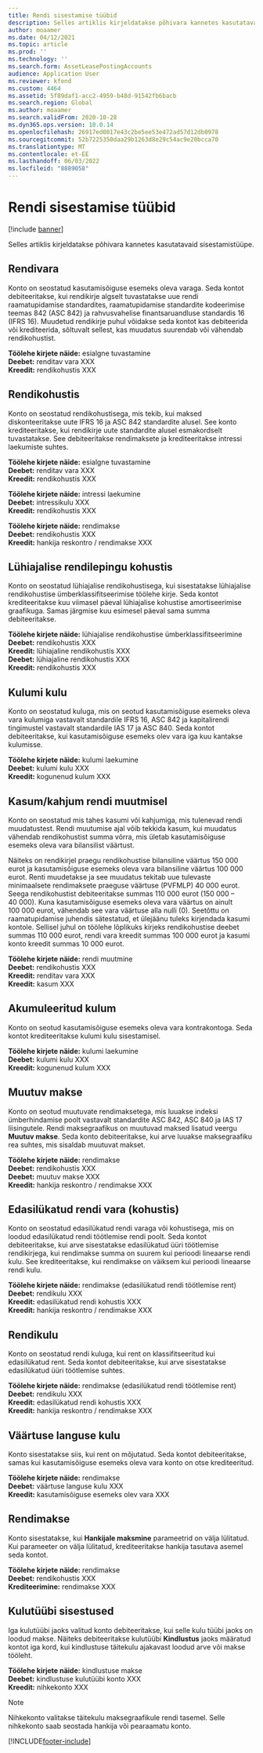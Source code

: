 ```yaml
---
title: Rendi sisestamise tüübid
description: Selles artiklis kirjeldatakse põhivara kannetes kasutatavaid sisestamistüüpe.
author: moaamer
ms.date: 04/12/2021
ms.topic: article
ms.prod: ''
ms.technology: ''
ms.search.form: AssetLeasePostingAccounts
audience: Application User
ms.reviewer: kfend
ms.custom: 4464
ms.assetid: 5f89daf1-acc2-4959-b48d-91542fb6bacb
ms.search.region: Global
ms.author: moaamer
ms.search.validFrom: 2020-10-28
ms.dyn365.ops.version: 10.0.14
ms.openlocfilehash: 26917ed0017e43c2be5ee53e472ad57d12db0978
ms.sourcegitcommit: 52b7225350daa29b1263d8e29c54ac9e20bcca70
ms.translationtype: MT
ms.contentlocale: et-EE
ms.lasthandoff: 06/03/2022
ms.locfileid: "8889058"
---
```

# <a name="lease-posting-types"></a>Rendi sisestamise tüübid

[!include [banner](../includes/banner.md)]

Selles artiklis kirjeldatakse põhivara kannetes kasutatavaid sisestamistüüpe.

## <a name="lease-asset"></a>Rendivara

Konto on seostatud kasutamisõiguse esemeks oleva varaga. Seda kontot debiteeritakse, kui rendikirje algselt tuvastatakse uue rendi raamatupidamise standardites, raamatupidamise standardite kodeerimise teemas 842 (ASC 842) ja rahvusvahelise finantsaruandluse standardis 16 (IFRS 16). Muudetud rendikirje puhul võidakse seda kontot kas debiteerida või krediteerida, sõltuvalt sellest, kas muudatus suurendab või vähendab rendikohustist.

**Töölehe kirjete näide:** esialgne tuvastamine<br>
**Deebet:** renditav vara XXX<br>
**Kreedit:** rendikohustis XXX

## <a name="lease-liability"></a>Rendikohustis

Konto on seostatud rendikohustisega, mis tekib, kui maksed diskonteeritakse uute IFRS 16 ja ASC 842 standardite alusel. See konto krediteeritakse, kui rendikirje uute standardite alusel esmakordselt tuvastatakse. See debiteeritakse rendimaksete ja krediteeritakse intressi laekumiste suhtes.

**Töölehe kirjete näide:** esialgne tuvastamine<br>
**Deebet:** renditav vara XXX<br>
**Kreedit:** rendikohustis XXX

**Töölehe kirjete näide:** intressi laekumine<br>
**Deebet:** intressikulu XXX<br>
**Kreedit:** rendikohustis XXX

**Töölehe kirjete näide:** rendimakse<br>
**Deebet:** rendikohustis XXX<br>
**Kreedit:** hankija reskontro / rendimakse XXX

## <a name="short-term-lease-liability"></a>Lühiajalise rendilepingu kohustis

Konto on seostatud lühiajalise rendikohustisega, kui sisestatakse lühiajalise rendikohustise ümberklassifitseerimise töölehe kirje. Seda kontot krediteeritakse kuu viimasel päeval lühiajalise kohustise amortiseerimise graafikuga. Samas järgmise kuu esimesel päeval sama summa debiteeritakse.

**Töölehe kirjete näide:** lühiajalise rendikohustise ümberklassifitseerimine<br>
**Deebet:** rendikohustis XXX<br>
**Kreedit:** lühiajaline rendikohustis XXX<br>
**Deebet:** lühiajaline rendikohustis XXX<br>
**Kreedit:** rendikohustis XXX

## <a name="depreciation-expense"></a>Kulumi kulu

Konto on seostatud kuluga, mis on seotud kasutamisõiguse esemeks oleva vara kulumiga vastavalt standardile IFRS 16, ASC 842 ja kapitalirendi tingimustel vastavalt standardile IAS 17 ja ASC 840. Seda kontot debiteeritakse, kui kasutamisõiguse esemeks olev vara iga kuu kantakse kulumisse.

**Töölehe kirjete näide:** kulumi laekumine<br>
**Deebet:** kulumi kulu XXX<br>
**Kreedit:** kogunenud kulum XXX

## <a name="gainloss-on-lease-modification"></a>Kasum/kahjum rendi muutmisel

Konto on seostatud mis tahes kasumi või kahjumiga, mis tulenevad rendi muudatustest. Rendi muutumise ajal võib tekkida kasum, kui muudatus vähendab rendikohustist summa võrra, mis ületab kasutamisõiguse esemeks oleva vara bilansilist väärtust.

Näiteks on rendikirjel praegu rendikohustise bilansiline väärtus 150 000 eurot ja kasutamisõiguse esemeks oleva vara bilansiline väärtus 100 000 eurot. Renti muudetakse ja see muudatus tekitab uue tulevaste minimaalsete rendimaksete praeguse väärtuse (PVFMLP) 40 000 eurot. Seega rendikohustist debiteeritakse summas 110 000 eurot (150 000 – 40 000). Kuna kasutamisõiguse esemeks oleva vara väärtus on ainult 100 000 eurot, vähendab see vara väärtuse alla nulli (0). Seetõttu on raamatupidamise juhendis sätestatud, et ülejäänu tuleks kirjendada kasumi kontole. Sellisel juhul on töölehe lõplikuks kirjeks rendikohustise deebet summas 110 000 eurot, rendi vara kreedit summas 100 000 eurot ja kasumi konto kreedit summas 10 000 eurot.

**Töölehe kirjete näide:** rendi muutmine<br>
**Deebet:** rendikohustis XXX<br>
**Kreedit:** renditav vara XXX<br>
**Kreedit:** kasum XXX

## <a name="accumulated-depreciation"></a>Akumuleeritud kulum

Konto on seotud kasutamisõiguse esemeks oleva vara kontrakontoga. Seda kontot krediteeritakse kulumi kulu sisestamisel.

**Töölehe kirjete näide:** kulumi laekumine<br>
**Deebet:** kulumi kulu XXX<br>
**Kreedit:** kogunenud kulum XXX

## <a name="variable-payment"></a>Muutuv makse

Konto on seotud muutuvate rendimaksetega, mis luuakse indeksi ümberhindamise poolt vastavalt standardite ASC 842, ASC 840 ja IAS 17 liisingutele. Rendi maksegraafikus on muutuvad maksed lisatud veergu **Muutuv makse**. Seda konto debiteeritakse, kui arve luuakse maksegraafiku rea suhtes, mis sisaldab muutuvat makset.

**Töölehe kirjete näide:** rendimakse<br>
**Deebet:** rendikohustis XXX<br>
**Deebet:** muutuv makse XXX<br>
**Kreedit:** hankija reskontro / rendimakse XXX

## <a name="deferred-rent-asset-liability"></a>Edasilükatud rendi vara (kohustis)

Konto on seostatud edasilükatud rendi varaga või kohustisega, mis on loodud edasilükatud rendi töötlemise rendi poolt. Seda kontot debiteeritakse, kui arve sisestatakse edasilükatud üüri töötlemise rendikirjega, kui rendimakse summa on suurem kui perioodi lineaarse rendi kulu. See krediteeritakse, kui rendimakse on väiksem kui perioodi lineaarse rendi kulu.

**Töölehe kirjete näide:** rendimakse (edasilükatud rendi töötlemise rent)<br>
**Deebet:** rendikulu XXX<br>
**Kreedit:** edasilükatud rendi kohustis XXX<br>
**Kreedit:** hankija reskontro / rendimakse XXX

## <a name="lease-expense"></a>Rendikulu

Konto on seostatud rendi kuluga, kui rent on klassifitseeritud kui edasilükatud rent. Seda kontot debiteeritakse, kui arve sisestatakse edasilükatud üüri töötlemise suhtes.

**Töölehe kirjete näide:** rendimakse (edasilükatud rendi töötlemise rent)<br>
**Deebet:** rendikulu XXX<br>
**Kreedit:** edasilükatud rendi kohustis XXX<br>
**Kreedit:** hankija reskontro / rendimakse XXX

## <a name="impairment-expense"></a>Väärtuse languse kulu

Konto sisestatakse siis, kui rent on mõjutatud. Seda kontot debiteeritakse, samas kui kasutamisõiguse esemeks oleva vara konto on otse krediteeritud.

**Töölehe kirjete näide:** rendimakse<br>
**Deebet:** väärtuse languse kulu XXX<br>
**Kreedit:** kasutamisõiguse esemeks olev vara XXX

## <a name="lease-payment"></a>Rendimakse

Konto sisestatakse, kui **Hankijale maksmine** parameetrid on välja lülitatud. Kui parameeter on välja lülitatud, krediteeritakse hankija tasutava asemel seda kontot.

**Töölehe kirjete näide:** rendimakse<br>
**Deebet:** rendikohustis XXX<br>
**Krediteerimine:** rendimakse XXX

## <a name="expense-type-postings"></a>Kulutüübi sisestused

Iga kulutüübi jaoks valitud konto debiteeritakse, kui selle kulu tüübi jaoks on loodud makse. Näiteks debiteeritakse kulutüübi **Kindlustus** jaoks määratud kontot iga kord, kui kindlustuse täitekulu ajakavast loodud arve või makse tööleht.

**Töölehe kirjete näide:** kindlustuse makse<br>
**Deebet:** kindlustuse kulutüübi konto XXX<br>
**Kreedit:** nihkekonto XXX

> [!NOTE]
> Nihkekonto valitakse täitekulu maksegraafikule rendi tasemel. Selle nihkekonto saab seostada hankija või pearaamatu konto.


[!INCLUDE[footer-include](../../includes/footer-banner.md)]
